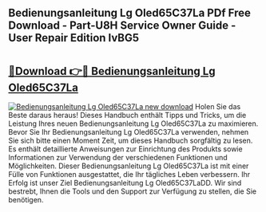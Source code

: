 ## Bedienungsanleitung Lg Oled65C37La PDf Free Download - Part-U8H Service Owner Guide - User Repair Edition IvBG5

# <h2><a href="http://df1e42u.blite.top/?on=Bedienungsanleitung+Lg+Oled65C37La">🔗Download 👉🔴 Bedienungsanleitung Lg Oled65C37La</a></h2>

[![Bedienungsanleitung Lg Oled65C37La new download](https://i.imgur.com/lujVjoI.png)](http://df1e42u.blite.top/?on=Bedienungsanleitung+Lg+Oled65C37La)
Holen Sie das Beste daraus heraus! Dieses Handbuch enthält Tipps und Tricks, um die Leistung Ihres neuen Bedienungsanleitung Lg Oled65C37La zu maximieren. Bevor Sie Ihr Bedienungsanleitung Lg Oled65C37La verwenden, nehmen Sie sich bitte einen Moment Zeit, um dieses Handbuch sorgfältig zu lesen. Es enthält detaillierte Anweisungen zur Einrichtung des Produkts sowie Informationen zur Verwendung der verschiedenen Funktionen und Möglichkeiten. Dieser Bedienungsanleitung Lg Oled65C37La ist mit einer Fülle von Funktionen ausgestattet, die Ihr tägliches Leben verbessern. Ihr Erfolg ist unser Ziel Bedienungsanleitung Lg Oled65C37LaDD. Wir sind bestrebt, Ihnen die Tools und den Support zur Verfügung zu stellen, die Sie benötigen.
